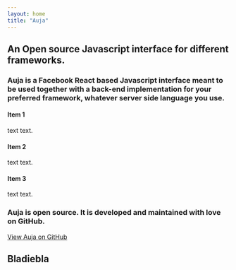 ```yaml
---
layout: home
title: "Auja"
---
```


<h2 class="no-line"> An Open source Javascript interface for different frameworks.</h2>

### Auja is a Facebook React based Javascript interface meant to be used together with a back-end implementation for your preferred framework, whatever server side language you use.

<div class="row">
    <div class="col-xs-12 col-md-4">
        <h4>Item 1</h4>
        <p>text text.</p>
    </div>
    <div class="col-xs-12 col-md-4">
        <h4>Item 2</h4>
        <p>text text.</p>
    </div>
    <div class="col-xs-12 col-md-4">
        <h4>Item 3</h4>
        <p>text text.</p>
    </div>
</div>

### Auja is open source. It is developed and maintained with love on GitHub.

<div class="align-center">
    <a href="https://github.com/Label305/Auja" class="button black">View Auja on GitHub</a>
</div>

## Bladiebla